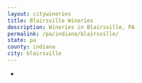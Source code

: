 ```yaml
---
layout: citywineries
title: Blairsville Wineries
description: Wineries in Blairsville, PA
permalink: /pa/indiana/blairsville/
state: pa
county: indiana
city: blairsville
---
```

-
